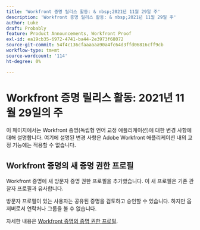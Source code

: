 ```yaml
---
title: 'Workfront 증명 릴리스 활동: & nbsp;2021년 11월 29일 주'
description: 'Workfront 증명 릴리스 활동: & nbsp;2021년 11월 29일 주'
author: Luke
draft: Probably
feature: Product Announcements, Workfront Proof
exl-id: ea19cb35-6972-4741-ba44-2e3973f68072
source-git-commit: 54f4c136cfaaaaaa90a4fc64d3ffd06816cff9cb
workflow-type: tm+mt
source-wordcount: '114'
ht-degree: 0%

---
```


# Workfront 증명 릴리스 활동: 2021년 11월 29일의 주

이 페이지에서는 Workfront 증명(독립형 언어 교정 애플리케이션)에 대한 변경 사항에 대해 설명합니다. 여기에 설명된 변경 사항은 Adobe Workfront 애플리케이션 내의 교정 기능에는 적용할 수 없습니다.

## Workfront 증명의 새 증명 권한 프로필

Workfront 증명에 새 방문자 증명 권한 프로필을 추가했습니다. 이 새 프로필은 기존 관찰자 프로필과 유사합니다.

방문자 프로필이 있는 사용자는 공유된 증명을 검토하고 승인할 수 있습니다. 하지만 옵저버로서 연락처나 그룹을 볼 수 없습니다.

자세한 내용은 [Workfront 증명의 증명 권한 프로필](../../../workfront-proof/wp-acct-admin/account-settings/proof-perm-profiles-in-wp.md).
